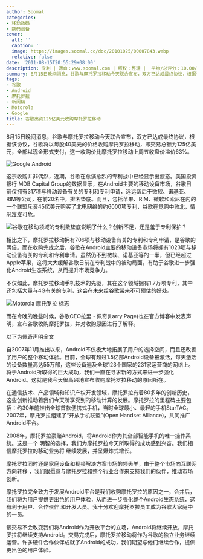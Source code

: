 ```yaml
---
author: Soomal
categories:
- 移动数码
- 数码设备
cover:
  alt: ''
  caption: ''
  image: https://images.soomal.cc/doc/20101025/00007843.webp
  relative: false
date: '2011-08-15T20:55:29+08:00'
description: 专利 | 源自：www.soomal.com | 版权：整理 |  平均/总评分：10.00/50
summary: 8月15日晚间消息，谷歌与摩托罗拉移动今天联合宣布，双方已达成最终协议，根据该协议，谷歌将以每股40美元的价格收购摩托罗拉移动，即交易总额为125亿美元，全部以现金形式支付，这一收购价比摩托罗拉移动上周五收盘价溢价63%，预计在2011年底或2012年初完成。之后，摩托罗拉移动将专注于Android系统，提升其市场竞争力……
tags:
- 谷歌
- Android
- 摩托罗拉
- 新闻稿
- Motorola
- Google
title: 谷歌出资125亿美元收购摩托罗拉移动
---
```


8月15日晚间消息，谷歌与摩托罗拉移动今天联合宣布，双方已达成最终协议，根据该协议，谷歌将以每股40美元的价格收购摩托罗拉移动，即交易总额为125亿美元，全部以现金形式支付，这一收购价比摩托罗拉移动上周五收盘价溢价63%。



![Google Android](https://images.soomal.cc/doc/20101025/00007843.webp)



这宗收购并非偶然，近期，谷歌在愈演愈烈的专利战中已经显示出疲态。美国投资银行 MDB Capital Group的数据显示，在Android主要的移动设备市场，谷歌目前仅拥有317项与移动设备有关的专利和专利申请，远远落后于微软、诺基亚、RIM等公司，在前20名中，排名垫底。而且，包括苹果、RIM、微软和索尼在内的一个联盟斥资45亿美元购买了北电网络的约6000项专利，谷歌在竞购中败北，情况岌岌可危。



![谷歌在移动领域的专利数垫底说明了什么？创新不足，还是羞于专利保护？](https://images.soomal.cc/doc/20110809/00012604.webp)



相比之下，摩托罗拉移动拥有706项与移动设备有关的专利和专利申请，是谷歌的两倍。而在收购完成之后，谷歌在Android主要的移动设备市场将拥有1023项与移动设备有关的专利和专利申请。虽然仍不到微软、诺基亚等的一半，但已经超过Apple苹果，这将大大缓解谷歌日前在专利战中的被动局面，有助于谷歌进一步强化Android生态系统，从而提升市场竞争力。



不仅如此，摩托罗拉移动手机技术的先驱，其在这个领域拥有1.7万项专利，其中还包括大量与4G有关的专利，这会在未来给谷歌带来不可预估的好处。



![Motorola 摩托罗拉 标志](https://images.soomal.cc/doc/20100722/00006450.webp)



而在今晚的晚些时候，谷歌CEO拉里・佩奇(Larry Page)也在官方博客中发表声明，宣布谷歌收购摩托罗拉，并对收购原因进行了解释。



以下为佩奇声明全文



自2007年11月推出以来，Android不仅极大地拓展了用户的选择空间，而且还改善了用户的整个移动体验。目前，全球有超过1.5亿部Android设备被激活，每天激活的设备数量高达55万部，这些设备遍及全球123个国家的231家运营商的网络上。将于Android所取得的巨大成功，我们一直在寻求新的方式来进一步强化Android。这就是我今天很高兴地宣布收购摩托罗拉移动的原因所在。



在通信技术、产品领域和知识产权开发领域，摩托罗拉有着80多年的创新历史，这些创新推动着我们今天所享受到的移动计算的发展。摩托罗拉的里程碑主要包括：约30年前推出全球首款便携式手机，当时全球最小、最轻的手机StarTAC。2007年，摩托罗拉组建了“开放手机联盟”(Open Handset Alliance)，共同推广Android平台。



2008年，摩托罗拉豪赌Android，将Android作为其全部智能手机的唯一操作系统。这是一个 明智的选择，我们为摩托罗拉今天所取得的成功感到兴奋。我们相信摩托罗拉的移动业务将 继续发展，并呈爆炸式增长。



摩托罗拉同时还是家庭设备和视频解决方案市场的领头羊，由于整个市场向互联网方向转移 ，我们很愿意与摩托罗拉和整个行业合作来支持我们的伙伴，推动市场创新。



摩托罗拉完全致力于发展Android平台是我们收购摩托罗拉的原因之一，合并后，我们将为用户提供更出色的用户体验，从而进一步强化整个Android生态系统，这有利于用户、合作伙伴 和开发人员。我十分欢迎摩托罗拉员工成为谷歌大家庭中的一员。



该交易不会改变我们将Android作为开放平台的立场，Android将继续开放，摩托罗拉将继续支持Android。交易完成后，摩托罗拉移动将作为谷歌的独立业务继续运营。许多硬件合作伙伴成就了Android的成功，我们期望与他们继续合作，提供更出色的用户体验。